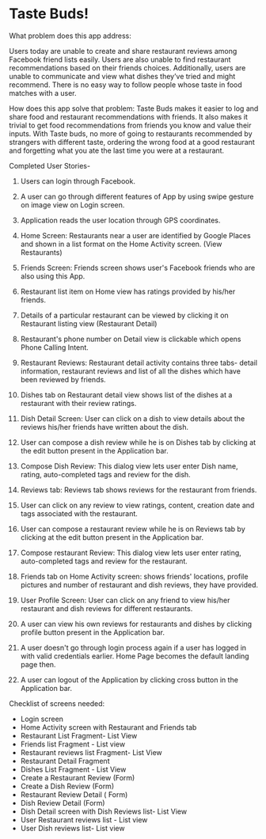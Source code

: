 Taste Buds!
=========

What problem does this app address: 

Users today are unable to create and share restaurant reviews among Facebook friend lists easily.
Users are also unable to find restaurant recommendations based on their friends choices.
Additionally, users are unable to communicate and view what dishes they’ve tried and might recommend.
There is no easy way to follow people whose taste in food matches with a user.


How does this app solve that problem: 
Taste Buds makes it easier to log and share food and restaurant recommendations with friends. It also makes it trivial to get food recommendations from friends you know and value their inputs. With Taste buds, no more of going to restaurants recommended by strangers with different taste, ordering the wrong food at a good restaurant and forgetting what you ate the last time you were at a restaurant.


Completed User Stories-

1. Users can login through Facebook.

2. A user can go through different features of App by using swipe gesture on image view on Login screen.

3. Application reads the user location through GPS coordinates.

4. Home Screen: Restaurants near a user are identified by Google Places and shown in a list format on the Home Activity screen. (View Restaurants)

5. Friends Screen: Friends screen shows user's Facebook friends who are also using this App.

6. Restaurant list item on Home view has ratings provided by his/her friends.

7. Details of a particular restaurant can be viewed by clicking it on Restaurant listing view (Restaurant Detail)

8. Restaurant's phone number on Detail view is clickable which opens Phone Calling Intent.

9. Restaurant Reviews: Restaurant detail activity contains three tabs- detail information, restaurant reviews and list of all the dishes which have been reviewed by friends. 

10. Dishes tab on Restaurant detail view shows list of the dishes at a restaurant with their review ratings.

11. Dish Detail Screen: User can click on a dish to view details about the reviews his/her friends have written about the dish.

12. User can compose a dish review while he is on Dishes tab by clicking at the edit button present in the Application bar.

13. Compose Dish Review: This dialog view lets user enter Dish name, rating, auto-completed tags and review for the dish.  

14. Reviews tab: Reviews tab shows reviews for the restaurant from friends.

15. User can click on any review to view ratings, content, creation date and tags associated with the restaurant.

16. User can compose a restaurant review while he is on Reviews tab by clicking at the edit button present in the Application bar.

17. Compose restaurant Review: This dialog view lets user enter rating, auto-completed tags and review for the restaurant.

18. Friends tab on Home Activity screen: shows friends' locations, profile pictures and number of restaurant and dish reviews, they have provided.

19. User Profile Screen: User can click on any friend to view his/her restaurant and dish reviews for different restaurants.

20. A user can view his own reviews for restaurants and dishes by clicking profile button present in the Application bar.

21. A user doesn't go through login process again if a user has logged in with valid credentials earlier. Home Page becomes the default landing page then.

22. A user can logout of the Application by clicking cross button in the Application bar. 



Checklist of screens needed: 

- Login screen
- Home Activity screen with Restaurant and Friends tab
- Restaurant List Fragment- List View
- Friends list Fragment - List view
- Restaurant reviews list Fragment- List View
- Restaurant Detail Fragment
- Dishes List Fragment - List View
- Create a Restaurant Review (Form)
- Create a Dish Review (Form)
- Restaurant Review Detail ( Form)
- Dish Review Detail (Form)
- Dish Detail screen with Dish Reviews list- List View 
- User Restaurant reviews list - List view
- User Dish reviews list- List view





